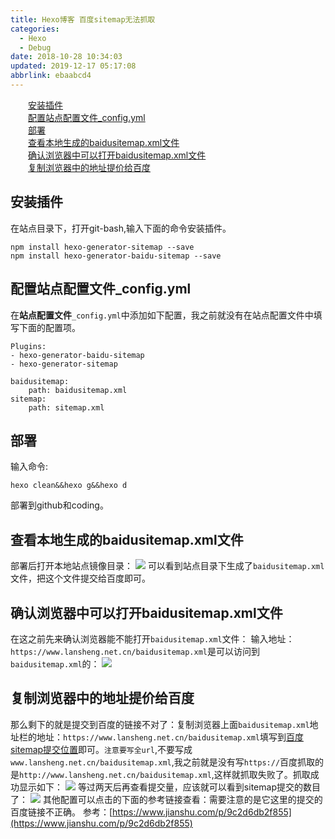 ```yaml
---
title: Hexo博客 百度sitemap无法抓取
categories: 
  - Hexo
  - Debug
date: 2018-10-28 10:34:03
updated: 2019-12-17 05:17:08
abbrlink: ebaabcd4
---
```

<div id='my_toc'><a href="/blog/ebaabcd4/#安装插件" class="header_2">安装插件</a><br><a href="/blog/ebaabcd4/#配置站点配置文件_config.yml" class="header_2">配置站点配置文件_config.yml</a><br><a href="/blog/ebaabcd4/#部署" class="header_2">部署</a><br><a href="/blog/ebaabcd4/#查看本地生成的baidusitemap.xml文件" class="header_2">查看本地生成的baidusitemap.xml文件</a><br><a href="/blog/ebaabcd4/#确认浏览器中可以打开baidusitemap.xml文件" class="header_2">确认浏览器中可以打开baidusitemap.xml文件</a><br><a href="/blog/ebaabcd4/#复制浏览器中的地址提价给百度" class="header_2">复制浏览器中的地址提价给百度</a><br></div>
<style>.header_1{margin-left: 1em;}.header_2{margin-left: 2em;}.header_3{margin-left: 3em;}.header_4{margin-left: 4em;}.header_5{margin-left: 5em;}.header_6{margin-left: 6em;}</style>
<!--more-->
<script>if (navigator.platform.search('arm')==-1){document.getElementById('my_toc').style.display = 'none';}var e,p = document.getElementsByTagName('p');while (p.length>0) {e = p[0];e.parentElement.removeChild(e);}</script>

<!--end-->
## 安装插件 ##
在站点目录下，打开git-bash,输入下面的命令安装插件。
```
npm install hexo-generator-sitemap --save
npm install hexo-generator-baidu-sitemap --save
```
## 配置站点配置文件_config.yml ##
在**站点配置文件**`_config.yml`中添加如下配置，我之前就没有在站点配置文件中填写下面的配置项。
```
Plugins:
- hexo-generator-baidu-sitemap
- hexo-generator-sitemap

baidusitemap:
    path: baidusitemap.xml
sitemap:
    path: sitemap.xml
```
## 部署 ##
输入命令:
```
hexo clean&&hexo g&&hexo d
```
部署到github和coding。
## 查看本地生成的baidusitemap.xml文件 ##
部署后打开本地站点镜像目录：
![](https://image-1257720033.cos.ap-shanghai.myqcloud.com/blog/hexo%E6%90%AD%E5%BB%BA%E5%8D%9A%E5%AE%A2/%E9%81%87%E5%88%B0%E9%97%AE%E9%A2%98/%E7%99%BE%E5%BA%A6%E6%94%B6%E5%BD%95/baidusitemapIn_deploy_git.png)
可以看到站点目录下生成了`baidusitemap.xml`文件，把这个文件提交给百度即可。
## 确认浏览器中可以打开baidusitemap.xml文件 ##
在这之前先来确认浏览器能不能打开`baidusitemap.xml`文件：
输入地址：`https://www.lansheng.net.cn/baidusitemap.xml`是可以访问到`baidusitemap.xml`的：
![](https://image-1257720033.cos.ap-shanghai.myqcloud.com/blog/hexo%E6%90%AD%E5%BB%BA%E5%8D%9A%E5%AE%A2/%E9%81%87%E5%88%B0%E9%97%AE%E9%A2%98/baidusitemapshow.png)
## 复制浏览器中的地址提价给百度 ##
那么剩下的就是提交到百度的链接不对了：复制浏览器上面`baidusitemap.xml`地址栏的地址：`https://www.lansheng.net.cn/baidusitemap.xml`填写到[百度sitemap提交位置](https://ziyuan.baidu.com/linksubmit/index)即可。`注意要写全url`,不要写成`www.lansheng.net.cn/baidusitemap.xml`,我之前就是没有写`https://`百度抓取的是`http://www.lansheng.net.cn/baidusitemap.xml`,这样就抓取失败了。抓取成功显示如下：
![](https://image-1257720033.cos.ap-shanghai.myqcloud.com/blog/hexo%E6%90%AD%E5%BB%BA%E5%8D%9A%E5%AE%A2/%E9%81%87%E5%88%B0%E9%97%AE%E9%A2%98/%E7%99%BE%E5%BA%A6%E6%97%A0%E6%B3%95%E6%8A%93%E5%8F%96.png)
等过两天后再查看提交量，应该就可以看到sitemap提交的数目了：
![](https://image-1257720033.cos.ap-shanghai.myqcloud.com/blog/hexo%E6%90%AD%E5%BB%BA%E5%8D%9A%E5%AE%A2/%E7%99%BE%E5%BA%A6%E8%87%AA%E5%8A%A8%E6%8E%A8%E9%80%81/sitemapnotrue/sitemapyes.png)
其他配置可以点击的下面的参考链接查看：需要注意的是它这里的提交的百度链接不正确。
参考：[https://www.jianshu.com/p/9c2d6db2f855](https://www.jianshu.com/p/9c2d6db2f855)
